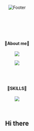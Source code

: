 <!--글짜 가운데 정렬 -->
<div align="center"> 
 
<!-- 배너 -->
![Footer](https://capsule-render.vercel.app/api?type=waving&color=00FFFF&height=200&section=footer&text=Jangorithm%20Github&fontSize=60)

<!--띄어쓰기-->
<br/><br/>
<br/><br/>


 
#### 📰About me📰
<!-- 어바웃 미 로고  -->
<!-- 인스타그램 로고 링크  --> <a href="https://www.instagram.com/jangho_9/"><img src="https://img.shields.io/badge/Instagram-33CCFF?style=for-the-badge&logo=Instagram&logoColor=white"/></a> 
<!-- Gmail 로고 링크 --> 
<a href="cjh617000@gmail.com"><img src="https://img.shields.io/badge/Gmail-CC66FF?style=for-the-badge&logo=gmail&logoColor=white"/></a> 


<br/>

<br/>
<!-- 스킬 로고 -->
 
#### 🧰SKILLS🧰

<!-- 파이썬 로고 링크 -->
 <a href="https://github.com/Jangorithm/python-basics"><img src="https://img.shields.io/badge/Python-0099CC?style=for-the-badge&logo=Python&logoColor=ffdd54"/></a>

 
 <br/>
 
 ## Hi there
</div>

